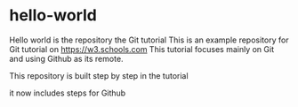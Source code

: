 # hello-world
Hello world is the repository the Git tutorial
This is an example repository for Git tutorial on https://w3.schools.com
This tutorial focuses mainly on Git and using Github as its remote.

This repository is built step by step in the tutorial

it now includes steps for Github
